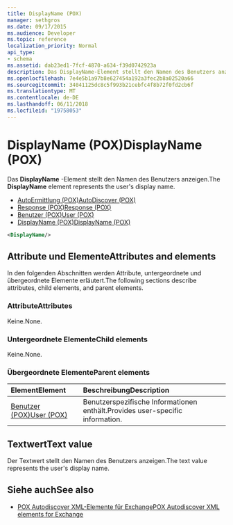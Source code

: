 ```yaml
---
title: DisplayName (POX)
manager: sethgros
ms.date: 09/17/2015
ms.audience: Developer
ms.topic: reference
localization_priority: Normal
api_type:
- schema
ms.assetid: dab23ed1-7fcf-4870-a634-f39d0742923a
description: Das DisplayName-Element stellt den Namen des Benutzers anzeigen.
ms.openlocfilehash: 7e4e5b1a97b8e627454a192a3fec2b8a02520a66
ms.sourcegitcommit: 34041125dc8c5f993b21cebfc4f8b72f0fd2cb6f
ms.translationtype: MT
ms.contentlocale: de-DE
ms.lasthandoff: 06/11/2018
ms.locfileid: "19758053"
---
```

# <a name="displayname-pox"></a><span data-ttu-id="d3e3f-103">DisplayName (POX)</span><span class="sxs-lookup"><span data-stu-id="d3e3f-103">DisplayName (POX)</span></span>

<span data-ttu-id="d3e3f-104">Das **DisplayName** -Element stellt den Namen des Benutzers anzeigen.</span><span class="sxs-lookup"><span data-stu-id="d3e3f-104">The **DisplayName** element represents the user's display name.</span></span> 
  
- [<span data-ttu-id="d3e3f-105">AutoErmittlung (POX)</span><span class="sxs-lookup"><span data-stu-id="d3e3f-105">AutoDiscover (POX)</span></span>](autodiscover-pox.md) 
- [<span data-ttu-id="d3e3f-106">Response (POX)</span><span class="sxs-lookup"><span data-stu-id="d3e3f-106">Response (POX)</span></span>](response-pox.md) 
- [<span data-ttu-id="d3e3f-107">Benutzer (POX)</span><span class="sxs-lookup"><span data-stu-id="d3e3f-107">User (POX)</span></span>](user-pox.md) 
- [<span data-ttu-id="d3e3f-108">DisplayName (POX)</span><span class="sxs-lookup"><span data-stu-id="d3e3f-108">DisplayName (POX)</span></span>](displayname-pox.md)
  
```xml
<DisplayName/>
```

## <a name="attributes-and-elements"></a><span data-ttu-id="d3e3f-109">Attribute und Elemente</span><span class="sxs-lookup"><span data-stu-id="d3e3f-109">Attributes and elements</span></span>

<span data-ttu-id="d3e3f-110">In den folgenden Abschnitten werden Attribute, untergeordnete und übergeordnete Elemente erläutert.</span><span class="sxs-lookup"><span data-stu-id="d3e3f-110">The following sections describe attributes, child elements, and parent elements.</span></span>
  
### <a name="attributes"></a><span data-ttu-id="d3e3f-111">Attribute</span><span class="sxs-lookup"><span data-stu-id="d3e3f-111">Attributes</span></span>

<span data-ttu-id="d3e3f-112">Keine.</span><span class="sxs-lookup"><span data-stu-id="d3e3f-112">None.</span></span>
  
### <a name="child-elements"></a><span data-ttu-id="d3e3f-113">Untergeordnete Elemente</span><span class="sxs-lookup"><span data-stu-id="d3e3f-113">Child elements</span></span>

<span data-ttu-id="d3e3f-114">Keine.</span><span class="sxs-lookup"><span data-stu-id="d3e3f-114">None.</span></span>
  
### <a name="parent-elements"></a><span data-ttu-id="d3e3f-115">Übergeordnete Elemente</span><span class="sxs-lookup"><span data-stu-id="d3e3f-115">Parent elements</span></span>

|<span data-ttu-id="d3e3f-116">**Element**</span><span class="sxs-lookup"><span data-stu-id="d3e3f-116">**Element**</span></span>|<span data-ttu-id="d3e3f-117">**Beschreibung**</span><span class="sxs-lookup"><span data-stu-id="d3e3f-117">**Description**</span></span>|
|:-----|:-----|
|[<span data-ttu-id="d3e3f-118">Benutzer (POX)</span><span class="sxs-lookup"><span data-stu-id="d3e3f-118">User (POX)</span></span>](user-pox.md) <br/> |<span data-ttu-id="d3e3f-119">Benutzerspezifische Informationen enthält.</span><span class="sxs-lookup"><span data-stu-id="d3e3f-119">Provides user-specific information.</span></span>  <br/> |
   
## <a name="text-value"></a><span data-ttu-id="d3e3f-120">Textwert</span><span class="sxs-lookup"><span data-stu-id="d3e3f-120">Text value</span></span>

<span data-ttu-id="d3e3f-121">Der Textwert stellt den Namen des Benutzers anzeigen.</span><span class="sxs-lookup"><span data-stu-id="d3e3f-121">The text value represents the user's display name.</span></span>
  
## <a name="see-also"></a><span data-ttu-id="d3e3f-122">Siehe auch</span><span class="sxs-lookup"><span data-stu-id="d3e3f-122">See also</span></span>

- [<span data-ttu-id="d3e3f-123">POX Autodiscover XML-Elemente für Exchange</span><span class="sxs-lookup"><span data-stu-id="d3e3f-123">POX Autodiscover XML elements for Exchange</span></span>](pox-autodiscover-xml-elements-for-exchange.md)

